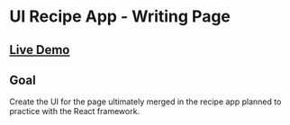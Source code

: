 # UI Recipe App - Writing Page

## [Live Demo](https://codepen.io/borntofrappe/full/eaZoez)

## Goal

Create the UI for the page ultimately merged in the recipe app planned to practice with the React framework.